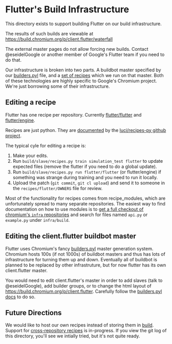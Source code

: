 # Flutter's Build Infrastructure

This directory exists to support building Flutter on our build infrastructure.

The results of such builds are viewable at
https://build.chromium.org/p/client.flutter/waterfall

The external master pages do not allow forcing new builds. Contact
@eseidelGoogle or another member of Google's Flutter team if you need to do
that.

Our infrastructure is broken into two parts.  A buildbot master specified by our
[builders.pyl](https://chromium.googlesource.com/chromium/tools/build.git/+/master/masters/master.client.flutter/builders.pyl)
file, and a [set of
recipes](https://chromium.googlesource.com/chromium/tools/build.git/+/master/scripts/slave/recipes/flutter)
which we run on that master.  Both of these technologies are highly specific to
Google's Chromium project. We're just borrowing some of their infrastructure.

## Editing a recipe

Flutter has one recipe per repository. Currently
[flutter/flutter](https://chromium.googlesource.com/chromium/tools/build.git/+/master/scripts/slave/recipes/flutter/flutter.py)
and
[flutter/engine](https://chromium.googlesource.com/chromium/tools/build.git/+/master/scripts/slave/recipes/flutter/engine.py).

Recipes are just python.  They are
[documented](https://github.com/luci/recipes-py/blob/master/doc/user_guide.md)
by the [luci/recipes-py github project](https://github.com/luci/recipes-py).

The typical cyle for editing a recipe is:

1. Make your edits.
2. Run `build/slave/recipes.py train simulation_test flutter` to update expected files  (remove the flutter if you need to do a global update).
3. Run `build/slave/recipes.py run flutter/flutter` (or flutter/engine) if something was strange during training and you need to run it locally.
4. Upload the patch (`git commit`, `git cl upload`) and send it to someone in the `recipes/flutter/OWNERS` file for review.

Most of the functionality for recipes comes from recipe_modules, which are
unfortunately spread to many separate repositories.  The easiest way to find
documentation on how to use modules is to [get a full checkout of chromium's
`infra`
repositories](https://chromium.googlesource.com/infra/infra/+/master/doc/source.md)
and search for files named `api.py` or `example.py` under `infra/build`.

## Editing the client.flutter buildbot master

Flutter uses Chromium's fancy
[builders.pyl](https://chromium.googlesource.com/infra/infra/+/master/doc/users/services/buildbot/builders.pyl.md)
master generation system.  Chromium hosts 100s (if not 1000s) of buildbot
masters and thus has lots of infrastructure for turning them up and down.
Eventually all of buildbot is planned to be replaced by other infrastruture, but
for now flutter has its own client.flutter master.

You would need to edit client.flutter's master in order to add slaves (talk to
@eseidelGoogle), add builder groups, or to change the html layout of
https://build.chromium.org/p/client.flutter.  Carefully follow the [builders.pyl
docs](https://chromium.googlesource.com/infra/infra/+/master/doc/users/services/buildbot/builders.pyl.md)
to do so.

## Future Directions

We would like to host our own recipes instead of storing them in
[build](https://chromium.googlesource.com/chromium/tools/build.git/+/master/scripts/slave/recipes/flutter).
Support for [cross-repository
recipes](https://github.com/luci/recipes-py/blob/master/doc/cross_repo.md) is
in-progress.  If you view the git log of this directory, you'll see we intially
tried, but it's not quite ready.
